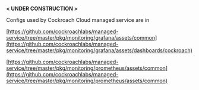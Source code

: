 
 **< UNDER CONSTRUCTION >**


Configs used by Cockroach Cloud managed service are in

[https://github.com/cockroachlabs/managed-service/tree/master/pkg/monitoring/grafana/assets/common](https://github.com/cockroachlabs/managed-service/tree/master/pkg/monitoring/grafana/assets/dashboards/cockroach)

[https://github.com/cockroachlabs/managed-service/tree/master/pkg/monitoring/prometheus/assets/common](https://github.com/cockroachlabs/managed-service/tree/master/pkg/monitoring/prometheus/assets/common)



